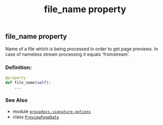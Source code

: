 ﻿---
title: file_name property
second_title: GroupDocs.Signature for Python via .NET API References
description: 
type: docs
url: /python-net/groupdocs.signature.options/previewpagedata/file_name/
is_root: false
weight: 30
---

## file_name property


Name of a file which is being processed in order to get page previews.
In case of nameless stream processing it equals 'fromstream'.
### Definition:
```python
@property
def file_name(self):
    ...
```

### See Also
* module [`groupdocs.signature.options`](../../)
* class [`PreviewPageData`](/signature/python-net/groupdocs.signature.options/previewpagedata)
